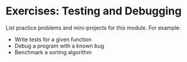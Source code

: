 # Exercises: Testing and Debugging

List practice problems and mini-projects for this module. For example:

- Write tests for a given function
- Debug a program with a known bug
- Benchmark a sorting algorithm